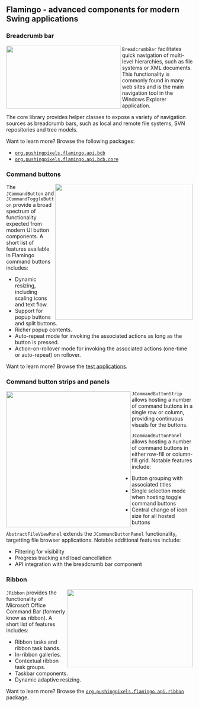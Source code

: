 ## Flamingo - advanced components for modern Swing applications

### Breadcrumb bar

<img src="https://raw.githubusercontent.com/kirill-grouchnikov/radiance/master/docs/images/flamingo/breadcrumb-bar.png" width="310" height="170" border=0 align="left">

`BreadcrumbBar` facilitates quick navigation of multi-level hierarchies, such as file systems or XML documents. This functionality is commonly found in many web sites and is the main navigation tool in the Windows Explorer application.

The core library provides helper classes to expose a variety of navigation sources as breadcrumb bars, such as local and remote file systems, SVN repositories and tree models.

Want to learn more? Browse the following packages:

* [`org.pushingpixels.flamingo.api.bcb`](https://github.com/kirill-grouchnikov/radiance/tree/master/flamingo/src/main/java/org/pushingpixels/flamingo/api/bcb)
* [`org.pushingpixels.flamingo.api.bcb.core`](https://github.com/kirill-grouchnikov/radiance/tree/master/flamingo/src/main/java/org/pushingpixels/flamingo/api/bcb/core)

### Command buttons

<img src="https://raw.githubusercontent.com/kirill-grouchnikov/radiance/master/docs/images/flamingo/command-button.png" width="372" height="367" border=0 align="right">

The `JCommandButton` and `JCommandToggleButton` provide a broad spectrum of functionality expected from modern UI button components. A short list of features available in Flamingo command buttons includes:

* Dynamic resizing, including scaling icons and text flow.
* Support for popup buttons and split buttons.
* Richer popup contents.
* Auto-repeat mode for invoking the associated actions as long as the button is pressed.
* Action-on-rollover mode for invoking the associated actions (one-time or auto-repeat) on rollover.

Want to learn more? Browse the [test applications](https://github.com/kirill-grouchnikov/radiance/tree/master/demos/flamingo-demo/src/main/java/org/pushingpixels/demo/flamingo/common).

### Command button strips and panels

<img src="https://raw.githubusercontent.com/kirill-grouchnikov/radiance/master/docs/images/flamingo/command-button-strip-panel.png" width="336" height="367" border=0 align="left">

`JCommandButtonStrip` allows hosting a number of command buttons in a single row or column, providing continuous visuals for the buttons.

`JCommandButtonPanel` allows hosting a number of command buttons in either row-fill or column-fill grid. Notable features include:

* Button grouping with associated titles
* Single selection mode when hosting toggle command buttons
* Central change of icon size for all hosted buttons

`AbstractFileViewPanel` extends the `JCommandButtonPanel` functionality, targetting file browser applications. Notable additional features include:

* Filtering for visibility
* Progress tracking and load cancellation
* API integration with the breadcrumb bar component

### Ribbon

<img src="https://raw.githubusercontent.com/kirill-grouchnikov/radiance/master/docs/images/flamingo/ribbon.png" width="340" height="210" border=0 align="right">

`JRibbon` provides the functionality of Microsoft Office Command Bar (formerly know as ribbon). A short list of features includes:

* Ribbon tasks and ribbon task bands.
* In-ribbon galleries.
* Contextual ribbon task groups.
* Taskbar components.
* Dynamic adaptive resizing.

Want to learn more? Browse the [`org.pushingpixels.flamingo.api.ribbon`](https://github.com/kirill-grouchnikov/radiance/tree/master/flamingo/src/main/java/org/pushingpixels/flamingo/api/ribbon) package.
